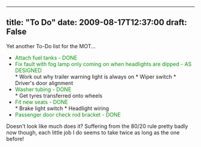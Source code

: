 
---
title: "To Do"
date: 2009-08-17T12:37:00
draft: False
---

Yet another To-Do list for the MOT...
<ul><li><span style="color: rgb(0, 153, 0);">Attach fuel tanks - DONE</span>
</li><li><span style="color: rgb(0, 153, 0);">Fix fault with fog lamp only coming on when headlights are dipped - AS DESIGNED</span>
</li>* Work out why trailer warning light is always on
* Wiper switch
* Driver's door alignment
<li><span style="color: rgb(0, 153, 0);">Washer tubing - DONE</span>
</li>* Get tyres transferred onto wheels
<li><span style="color: rgb(0, 153, 0);">Fit new seats - DONE</span>
</li>* Brake light switch
* Headlight wiring
<li><span style="color: rgb(0, 153, 0);">Passenger door check rod bracket - DONE</span>
</li></ul>Doesn't look like much does it?  Suffering from the 80/20 rule pretty badly now though, each little job I do seems to take twice as long as the one before!